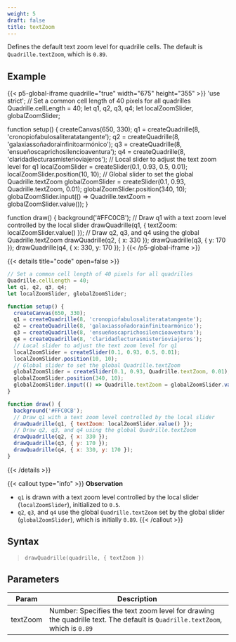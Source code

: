 ```yaml
---
weight: 5
draft: false  
title: textZoom  
---
```


Defines the default text zoom level for quadrille cells. The default is `Quadrille.textZoom`, which is `0.89`.

## Example

{{< p5-global-iframe quadrille="true" width="675" height="355" >}}
'use strict';
// Set a common cell length of 40 pixels for all quadrilles
Quadrille.cellLength = 40;
let q1, q2, q3, q4;
let localZoomSlider, globalZoomSlider;

function setup() {
  createCanvas(650, 330);
  q1 = createQuadrille(8, 'cronopiofabulosaliteratatangente');
  q2 = createQuadrille(8, 'galaxiassoñadorainfinitoarmónico');
  q3 = createQuadrille(8, 'ensueñoscaprichosilencioaventura');
  q4 = createQuadrille(8, 'claridadlecturasmisterioviajeros');
  // Local slider to adjust the text zoom level for q1
  localZoomSlider = createSlider(0.1, 0.93, 0.5, 0.01);
  localZoomSlider.position(10, 10);
  // Global slider to set the global Quadrille.textZoom
  globalZoomSlider = createSlider(0.1, 0.93, Quadrille.textZoom, 0.01);
  globalZoomSlider.position(340, 10);
  globalZoomSlider.input(() => Quadrille.textZoom = globalZoomSlider.value());
}

function draw() {
  background('#FFC0CB');
  // Draw q1 with a text zoom level controlled by the local slider
  drawQuadrille(q1, { textZoom: localZoomSlider.value() });
  // Draw q2, q3, and q4 using the global Quadrille.textZoom
  drawQuadrille(q2, { x: 330 });
  drawQuadrille(q3, { y: 170 });
  drawQuadrille(q4, { x: 330, y: 170 });
}
{{< /p5-global-iframe >}}

{{< details title="code" open=false >}}
```js
// Set a common cell length of 40 pixels for all quadrilles
Quadrille.cellLength = 40;
let q1, q2, q3, q4;
let localZoomSlider, globalZoomSlider;

function setup() {
  createCanvas(650, 330);
  q1 = createQuadrille(8, 'cronopiofabulosaliteratatangente');
  q2 = createQuadrille(8, 'galaxiassoñadorainfinitoarmónico');
  q3 = createQuadrille(8, 'ensueñoscaprichosilencioaventura');
  q4 = createQuadrille(8, 'claridadlecturasmisterioviajeros');
  // Local slider to adjust the text zoom level for q1
  localZoomSlider = createSlider(0.1, 0.93, 0.5, 0.01);
  localZoomSlider.position(10, 10);
  // Global slider to set the global Quadrille.textZoom
  globalZoomSlider = createSlider(0.1, 0.93, Quadrille.textZoom, 0.01);
  globalZoomSlider.position(340, 10);
  globalZoomSlider.input(() => Quadrille.textZoom = globalZoomSlider.value());
}

function draw() {
  background('#FFC0CB');
  // Draw q1 with a text zoom level controlled by the local slider
  drawQuadrille(q1, { textZoom: localZoomSlider.value() });
  // Draw q2, q3, and q4 using the global Quadrille.textZoom
  drawQuadrille(q2, { x: 330 });
  drawQuadrille(q3, { y: 170 });
  drawQuadrille(q4, { x: 330, y: 170 });
}
```
{{< /details >}}

{{< callout type="info" >}}
**Observation**  
- `q1` is drawn with a text zoom level controlled by the local slider (`localZoomSlider`), initialized to `0.5`.  
- `q2`, `q3`, and `q4` use the global `Quadrille.textZoom` set by the global slider (`globalZoomSlider`), which is initially `0.89`.
{{< /callout >}}

## Syntax

> `drawQuadrille(quadrille, { textZoom })`

## Parameters

| Param     | Description                                                                            |
|-----------|----------------------------------------------------------------------------------------|
| textZoom  | Number: Specifies the text zoom level for drawing the quadrille text. The default is `Quadrille.textZoom`, which is `0.89` |